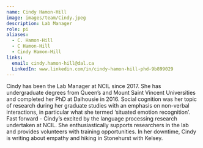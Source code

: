 ```yaml
---
name: Cindy Hamon-Hill
image: images/team/Cindy.jpeg
description: Lab Manager
role: pi
aliases:
  - C. Hamon-Hill
  - C Hamon-Hill
  - Cindy Hamon-Hill
links:
  email: cindy.hamon-hill@dal.ca
  LinkedIn: www.linkedin.com/in/cindy-hamon-hill-phd-9b899029
---
```


Cindy has been the Lab Manager at NCIL since 2017. She has undergraduate degrees from Queen’s and Mount Saint Vincent Universities and completed her PhD at Dalhousie in 2016. Social cognition was her topic of research during her graduate studies with an emphasis on non-verbal interactions, in particular what she termed ‘situated emotion recognition’.  Fast forward - Cindy’s excited by the language processing research undertaken at NCIL. She enthusiastically supports researchers in the lab and provides volunteers with training opportunities. In her downtime, Cindy is writing about empathy and hiking in Stonehurst with Kelsey.

